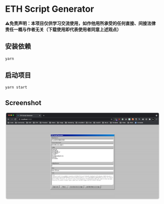 # ETH Script Generator

**⚠️免责声明：本项目仅供学习交流使用，如作他用所承受的任何直接、间接法律责任一概与作者无关（下载使用即代表使用者同意上述观点）**

## 安装依赖

```bash
yarn
```

## 启动项目

```bash
yarn start
```

## Screenshot

![screenshot](screenshot/screenshot.png)
